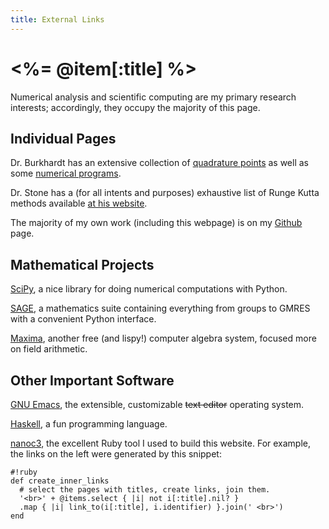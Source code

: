 ```yaml
---
title: External Links
---
```


<%= @item[:title] %>
====================
Numerical analysis and scientific computing are my primary research interests;
accordingly, they occupy the majority of this page.

Individual Pages
----------------
Dr. Burkhardt has an extensive collection of [quadrature
points](http://people.sc.fsu.edu/~jburkardt/datasets/quadrature_rules_tri/quadrature_rules_tri.html)
as well as some [numerical
programs](http://people.sc.fsu.edu/~jburkardt/m_src/dunavant/dunavant.html).

Dr. Stone has a (for all intents and purposes) exhaustive list of Runge Kutta
methods available
[at his website](http://www.peterstone.name/Maplepgs/RKcoeff.html).


The majority of my own work (including this webpage) is on my
[Github](http://www.github.com/drwells) page.

Mathematical Projects
---------------------
[SciPy](http://www.scipy.org/), a nice library for doing numerical
computations with Python.

[SAGE](http://www.sagemath.org/), a mathematics suite containing everything
from groups to GMRES with a convenient Python interface.

[Maxima](http://maxima.sourceforge.net/), another free (and lispy!) computer
algebra system, focused more on field arithmetic.

Other Important Software
------------------------
[GNU Emacs](http://www.gnu.org/emacs), the extensible, customizable
<del>text editor</del> operating system.

[Haskell](http://www.haskell.org), a fun programming language.

[nanoc3](http://nanoc.stoneship.org/), the excellent Ruby tool I used to build
this website. For example, the links on the left were generated by this snippet:

    #!ruby
    def create_inner_links
      # select the pages with titles, create links, join them.
      '<br>' + @items.select { |i| not i[:title].nil? }
      .map { |i| link_to(i[:title], i.identifier) }.join(' <br>')
    end
